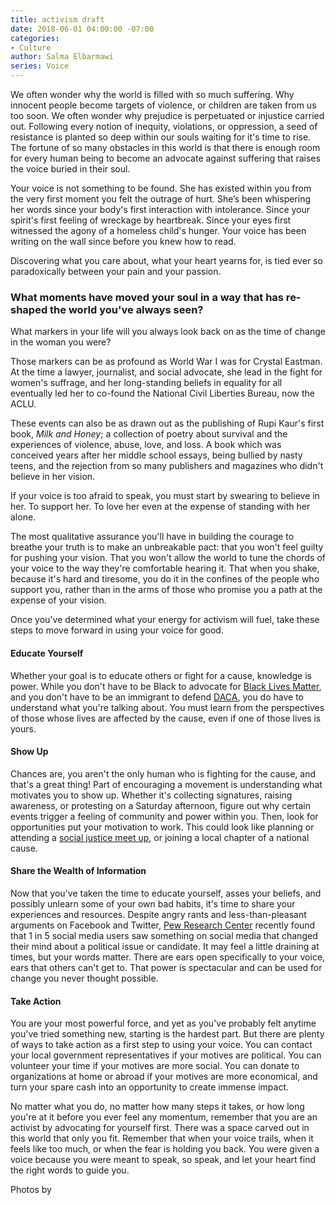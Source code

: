 ```yaml
---
title: activism draft
date: 2018-06-01 04:00:00 -07:00
categories:
- Culture
author: Salma Elbarmawi
series: Voice
---
```


We often wonder why the world is filled with so much suffering. Why innocent people become targets of violence, or children are taken from us too soon. We often wonder why prejudice is perpetuated or injustice carried out. Following every notion of inequity, violations, or oppression, a seed of resistance is planted so deep within our souls waiting for it's time to rise. The fortune of so many obstacles in this world is that there is enough room for every human being to become an advocate against suffering that raises the voice buried in their soul. 

Your voice is not something to be found. She has existed within you from the very first moment you felt the outrage of hurt. She’s been whispering her words since your body's first interaction with intolerance. Since your spirit's first feeling of wreckage by heartbreak. Since your eyes first witnessed the agony of a homeless child's hunger. Your voice has been writing on the wall since before you knew how to read. 

Discovering what you care about, what your heart yearns for, is tied ever so paradoxically between your pain and your passion. 

### What moments have moved your soul in a way that has re-shaped the world you've always seen? 

What markers in your life will you always look back on as the time of change in the woman you were? 

Those markers can be as profound as World War I was for Crystal Eastman. At the time a lawyer, journalist, and social advocate, she lead in the fight for women's suffrage, and her long-standing beliefs in equality for all eventually led her to co-found the National Civil Liberties Bureau, now the ACLU. 

These events can also be as drawn out as the publishing of Rupi Kaur's first book, _Milk and Honey_; a collection of poetry about survival and the experiences of violence, abuse, love, and loss. A book which was conceived years after her middle school essays, being bullied by nasty teens, and the rejection from so many publishers and magazines who didn't believe in her vision. 

If your voice is too afraid to speak, you must start by swearing to believe in her. To support her. To love her even at the expense of standing with her alone. 

The most qualitative assurance you'll have in building the courage to breathe your truth is to make an unbreakable pact: that you won't feel guilty for pushing your vision. That you won't allow the world to tune the chords of your voice to the way they're comfortable hearing it. That when you shake, because it's hard and tiresome, you do it in the confines of the people who support you, rather than in the arms of those who promise you a path at the expense of your vision. 

Once you've determined what your energy for activism will fuel, take these steps to move forward in using your voice for good.

#### Educate Yourself 

Whether your goal is to educate others or fight for a cause, knowledge is power. While you don't have to be Black to advocate for [Black Lives Matter](https://blacklivesmatter.com/), and you don't have to be an immigrant to defend [DACA](https://www.npr.org/2017/09/05/548754723/5-things-you-should-know-about-daca), you do have to understand what you're talking about. You must learn from the perspectives of those whose lives are affected by the cause, even if one of those lives is yours.   

#### Show Up 

Chances are, you aren't the only human who is fighting for the cause, and that's a great thing! Part of encouraging a movement is understanding what motivates you to show up. Whether it's collecting signatures, raising awareness, or protesting on a Saturday afternoon, figure out why certain events trigger a feeling of community and power within you. Then, look for opportunities put your motivation to work. This could look like planning or attending a [social justice meet up](https://www.meetup.com/topics/social-justice/), or joining a local chapter of a national cause. 

#### Share the Wealth of Information

Now that you've taken the time to educate yourself, asses your beliefs, and possibly unlearn some of your own bad habits, it's time to share your experiences and resources. Despite angry rants and less-than-pleasant arguments on Facebook and Twitter, [Pew Research Center](http://www.pewinternet.org/2016/10/25/the-tone-of-social-media-discussions-around-politics/) recently found that 1 in 5 social media users saw something on social media that changed their mind about a political issue or candidate. It may feel a little draining at times, but your words matter. There are ears open specifically to your voice, ears that others can't get to. That power is spectacular and can be used for change you never thought possible. 

#### Take Action 

You are your most powerful force, and yet as you've probably felt anytime you've tried something new, starting is the hardest part. But there are plenty of ways to take action as a first step to using your voice. You can contact your local government representatives if your motives are political. You can volunteer your time if your motives are more social. You can donate to organizations at home or abroad if your motives are more economical, and turn your spare cash into an opportunity to create immense impact.  

No matter what you do, no matter how many steps it takes, or how long you're at it before you ever feel any momentum, remember that you are an activist by advocating for yourself first. There was a space carved out in this world that only you fit. Remember that when your voice trails, when it feels like too much, or when the fear is holding you back. You were given a voice because you were meant to speak, so speak, and let your heart find the right words to guide you.

Photos by